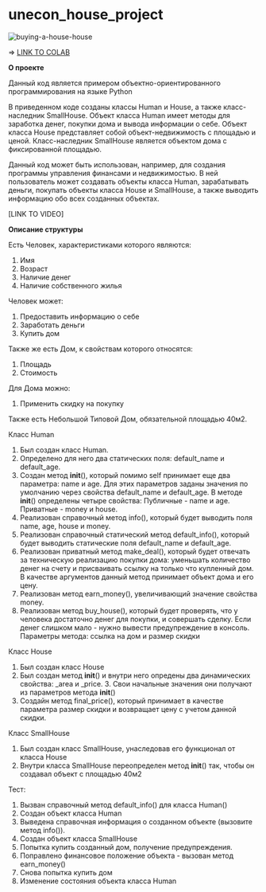 # unecon_house_project
![buying-a-house-house](https://github.com/deltaoutloud/unecon_house_project/assets/133055202/7b34d0f9-ea6b-41f7-9a50-e789f5a7bfea)

=> [LINK TO COLAB](https://colab.research.google.com/drive/1llTDuBpZe8RkOJrQOgScB_OT4x5UVyL6?usp=sharing)

**О проекте**

Данный код является примером объектно-ориентированного программирования на языке Python

В приведенном коде созданы классы Human и House, а также класс-наследник SmallHouse. Объект класса Human имеет методы для заработка денег, покупки дома и вывода информации о себе. Объект класса House представляет собой объект-недвижимость с площадью и ценой. Класс-наследник SmallHouse является объектом дома с фиксированной площадью.

Данный код может быть использован, например, для создания программы управления финансами и недвижимостью. В ней пользователь может создавать объекты класса Human, зарабатывать деньги, покупать объекты класса House и SmallHouse, а также выводить информацию обо всех созданных объектах.

[LINK TO VIDEO]

**Описание структуры**

Есть Человек, характеристиками которого являются:
1. Имя
2. Возраст
3. Наличие денег
4. Наличие собственного жилья

Человек может:
1. Предоставить информацию о себе 
2. Заработать деньги
3. Купить дом

Также же есть Дом, к свойствам которого относятся:
1. Площадь
2. Стоимость

Для Дома можно:
1. Применить скидку на покупку

Также есть Небольшой Типовой Дом, обязательной площадью 40м2.

Класс Human

1. Был создан класс Human. 
2. Определено для него два статических поля: default_name и default_age.
3. Создан метод __init__(), который помимо self принимает еще два параметра: name и age. Для этих параметров заданы значения по умолчанию через свойства default_name и default_age. В методе __init__() определены четыре свойства: Публичные - name и age. Приватные - money и house.
4. Реализован справочный метод info(), который будет выводить поля name, age, house и money.
5. Реализован справочный статический метод default_info(), который будет выводить статические поля default_name и default_age.
6. Реализован приватный метод make_deal(), который будет отвечать за техническую реализацию покупки дома: уменьшать количество денег на счету и присваивать ссылку на только что купленный дом. В качестве аргументов данный метод принимает объект дома и его цену.
7. Реализован метод earn_money(), увеличивающий значение свойства money.
8. Реализован метод buy_house(), который будет проверять, что у человека достаточно денег для покупки, и совершать сделку. Если денег слишком мало - нужно вывести предупреждение в консоль. Параметры метода: ссылка на дом и размер скидки


Класс House

1. Был создан класс House
2. Был создан метод __init__() и  внутри него опредены два динамических свойства: _area и _price. 3. Свои начальные значения они получают из параметров метода __init__() 
4. Создайн метод final_price(), который принимает в качестве параметра размер скидки и возвращает цену с учетом данной скидки.


Класс SmallHouse

1. Был создан класс SmallHouse, унаследовав его функционал от класса House
2. Внутри класса SmallHouse переопределен метод __init__() так, чтобы он создавал объект с площадью 40м2


Тест:

1. Вызван справочный метод  default_info() для класса Human()
2. Создан объект класса Human
3. Выведена справочная информация о созданном объекте (вызовите метод info()).
4. Создан объект класса SmallHouse
5. Попытка купить созданный дом, получение предупреждения.
6. Поправлено финансовое положение объекта - вызован метод earn_money()
7. Снова попытка купить дом
8. Изменение состояния объекта класса Human

